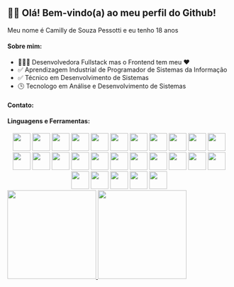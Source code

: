 <div>
  <div>
    <h2>👋🏻 Olá! Bem-vindo(a) ao meu perfil do Github!</h2>
    <p>Meu nome é Camilly de Souza Pessotti e eu tenho 18 anos</p>
  </div>
  
  <div>
    <h4>Sobre mim:</h4>
    <ul>
      <li>👩🏻‍💻 Desenvolvedora Fullstack mas o Frontend tem meu ❤️</li>
      <li>✅ Aprendizagem Industrial de Programador de Sistemas da Informação</li>
      <li>✅ Técnico em Desenvolvimento de Sistemas</li>
      <li>🕒 Tecnologo em Análise e Desenvolvimento de Sistemas</li>
    </ul>
  </div>
  
  <div>
    <h4>Contato:</h4>
  </div>
  
  <div>
    <h4>Linguagens e Ferramentas:</h4>
    <div display="flex" align="center" justify="space-evenly">
        <img height="40em" src="https://cdn.jsdelivr.net/gh/devicons/devicon/icons/javascript/javascript-original.svg" />
        <img height="40em" src="https://cdn.jsdelivr.net/gh/devicons/devicon/icons/typescript/typescript-original.svg" />
        <img height="40em" src="https://cdn.jsdelivr.net/gh/devicons/devicon/icons/html5/html5-original.svg" />
        <img height="40em" src="https://cdn.jsdelivr.net/gh/devicons/devicon/icons/css3/css3-original.svg" />
        <img height="40em" src="https://cdn.jsdelivr.net/gh/devicons/devicon/icons/sass/sass-original.svg" />
        <img height="40em" src="https://cdn.jsdelivr.net/gh/devicons/devicon/icons/java/java-original.svg" />
        <img height="40em" src="https://cdn.jsdelivr.net/gh/devicons/devicon/icons/python/python-original.svg" />
        <img height="40em" src="https://cdn.jsdelivr.net/gh/devicons/devicon/icons/csharp/csharp-original.svg" />
        <img height="40em" src="https://cdn.jsdelivr.net/gh/devicons/devicon/icons/c/c-original.svg" />
        <img height="40em" src="https://cdn.jsdelivr.net/gh/devicons/devicon/icons/markdown/markdown-original.svg" />
        <img height="40em" src="https://cdn.jsdelivr.net/gh/devicons/devicon/icons/react/react-original.svg" />
        <img height="40em" src="https://cdn.jsdelivr.net/gh/devicons/devicon/icons/angularjs/angularjs-original.svg" />
        <img height="40em" src="https://cdn.jsdelivr.net/gh/devicons/devicon/icons/spring/spring-original.svg" />
        <img height="40em" src="https://cdn.jsdelivr.net/gh/devicons/devicon/icons/mysql/mysql-original-wordmark.svg" />
        <img height="40em" src="https://cdn.jsdelivr.net/gh/devicons/devicon/icons/figma/figma-original.svg" />
        <img height="40em" src="https://cdn.jsdelivr.net/gh/devicons/devicon/icons/vscode/vscode-original.svg" />
        <img height="40em" src="https://cdn.jsdelivr.net/gh/devicons/devicon/icons/intellij/intellij-original.svg" />
        <img height="40em" src="https://cdn.jsdelivr.net/gh/devicons/devicon/icons/androidstudio/androidstudio-original.svg" />
        <img height="40em" src="https://cdn.jsdelivr.net/gh/devicons/devicon/icons/nodejs/nodejs-original.svg" />
        <img height="40em" src="https://cdn.jsdelivr.net/gh/devicons/devicon/icons/docker/docker-original.svg" />
        <img height="40em" src="https://cdn.jsdelivr.net/gh/devicons/devicon/icons/npm/npm-original-wordmark.svg" />
        <img height="40em" src="https://cdn.jsdelivr.net/gh/devicons/devicon/icons/yarn/yarn-original.svg" />
        <img height="40em" src="https://cdn.jsdelivr.net/gh/devicons/devicon/icons/git/git-original.svg" />
        <img height="40em" src="https://cdn.jsdelivr.net/gh/devicons/devicon/icons/github/github-original.svg" />
        <img height="40em" src="https://cdn.jsdelivr.net/gh/devicons/devicon/icons/gitlab/gitlab-original.svg" />
        <img height="40em" src="https://cdn.jsdelivr.net/gh/devicons/devicon/icons/jira/jira-original.svg" />
        <img height="40em" src="https://cdn.jsdelivr.net/gh/devicons/devicon/icons/trello/trello-plain.svg" />
    </div>
  </div>
  <div>
    <a href="https://github.com/pessotticamilly">
      <img height="200em" src="https://github-readme-stats.vercel.app/api/top-langs/?username=pessotticamilly&layout=compact&langs_count=8&theme=dracula"/>
      <img height="200em" src="https://github-readme-stats.vercel.app/api?username=pessotticamilly&show_icons=true&theme=dracula&include_all_commits=true&count_private=true"/>
    </a>
  </div>
</div>
